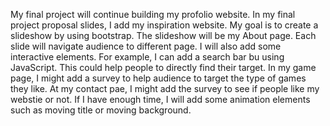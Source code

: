 My final project will continue building my profolio website. 
In my final project proposal slides, I add my inspiration website. My goal is to create a slideshow by using bootstrap. 
The slideshow will be my About page. Each slide will navigate audience to different page. 
I will also add some interactive elements. For example, I can add a search bar bu using JavaScript. This could help people to directly find their target.
In my game page, I might add a survey to help audience to target the type of games they like. 
At my contact pae, I might add the survey to see if people like my webstie or not.
If I have enough time, I will add some animation elements such as moving title or moving background.
